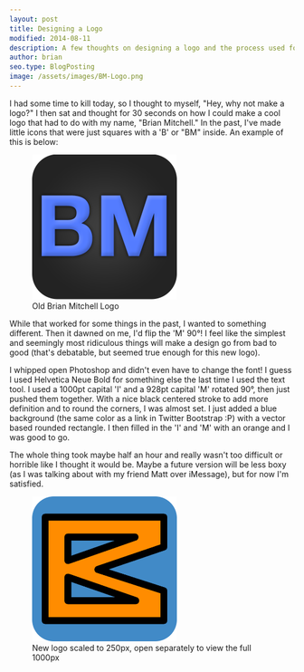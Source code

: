 ```yaml
---
layout: post
title: Designing a Logo
modified: 2014-08-11
description: A few thoughts on designing a logo and the process used for Brian Mitchell's new logo
author: brian
seo.type: BlogPosting
image: /assets/images/BM-Logo.png
---
```


I had some time to kill today, so I thought to myself, "Hey, why not make a logo?" I then sat and thought for 30 seconds on how I could make a cool logo that had to do with my name, "Brian Mitchell." In the past, I've made little icons that were just squares with a 'B' or "BM" inside. An example of this is below:

<figure>
    <img src="/assets/images/old-BM-logo.png" alt="Old Brian Mitchell Logo" height="256" width="256">
    <figcaption>Old Brian Mitchell Logo</figcaption>
</figure>

While that worked for some things in the past, I wanted to something different. Then it dawned on me, I'd flip the 'M' 90&deg;! I feel like the simplest and seemingly most ridiculous things will make a design go from bad to good (that's debatable, but seemed true enough for this new logo).

I whipped open Photoshop and didn't even have to change the font! I guess I used Helvetica Neue Bold for something else the last time I used the text tool. I used a 1000pt capital 'I' and a 928pt capital 'M' rotated 90&deg;, then just pushed them together. With a nice black centered stroke to add more definition and to round the corners, I was almost set. I just added a blue background (the same color as a link in Twitter Bootstrap :P) with a vector based rounded rectangle. I then filled in the 'I' and 'M' with an orange and I was good to go.

The whole thing took maybe half an hour and really wasn't too difficult or horrible like I thought it would be. Maybe a future version will be less boxy (as I was talking about with my friend Matt over iMessage), but for now I'm satisfied.

<figure>
    <img src="/assets/images/BM-Logo.png" alt="Brian Mitchell Logo" title="Brian Mitchell Logo" height="256" width="256">
    <figcaption>New logo scaled to 250px, open separately to view the full 1000px</figcaption>
</figure>

